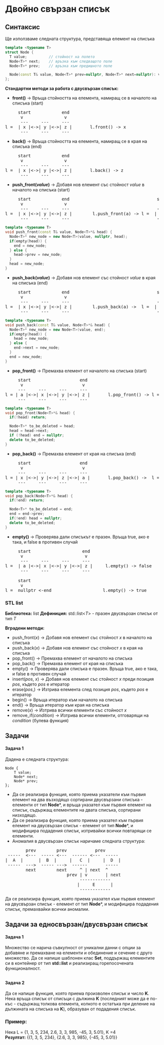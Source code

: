 # Двойно свързан списък

## Синтаксис

Ще използваме следната структура, представяща елемент на списъка
```c++
template <typename T>
struct Node {   
  T value;          // стойност на полето
  Node<T>* next;    // връзка към следващото поле
  Node<T>* prev;    // връзка към предишното поле

  Node(const T& value, Node<T>* prev=nullptr, Node<T>* next=nullptr): value(value), prev(prev), next(next) {}
};
```

**Стандартни методи за работа с двусвързан списък:**
- **front()** -> Връща стойността на елемента, намиращ се в началото на списъка (start)
<pre>
     start            end
      v                v
      ---     ---     ---
l =  | x |<->| y |<->| z |       l.front() -> x
      ---     ---     ---
</pre>

- **back()** -> Връща стойността на елемента, намиращ се в края на списъка (end)
<pre>
     start            end
      v                v
      ---     ---     ---
l =  | x |<->| y |<->| z |       l.back() -> z
      ---     ---     ---
</pre>


- **push_front(*value*)** -> Добавя нов елемент със стойност *value* в началото на списъка (start)
<pre>
     start            end                                  start                   end
      v                v                                    v                       v
      ---     ---     ---                                  ---     ---     ---     ---
l =  | x |<->| y |<->| z |        l.push_front(a) -> l =  | a |<->| x |<->| y |<->| z |  
      ---     ---     ---                                  ---     ---     ---     ---
</pre>

```c++
template <typename T>
void push_front(const T& value, Node<T>*& head) {
  Node<T>* new_node = new Node<T>(value, nullptr, head);
  if(empty(head)) {
    end = new_node;
  } else {
    head->prev = new_node;
  }
  head = new_node;
}
```

- **push_back(*value*)** -> Добавя нов елемент със стойност *value* в края на списъка (end)
<pre>
     start            end                                  start                   end
      v                v                                    v                       v
      ---     ---     ---                                  ---     ---     ---     ---
l =  | x |<->| y |<->| z |        l.push_back(a) ->  l =  | x |<->| y |<->| z |<->| a |  
      ---     ---     ---                                  ---     ---     ---     ---
</pre>

```c++
template <typename T>
void push_back(const T& value, Node<T>*& head) {
  Node<T>* new_node = new Node<T>(value, end);
  if(empty(head)) {
    head = new_node;
  } else {
    end->next = new_node;
  }
  end = new_node;
}
```

- **pop_front()** -> Премахва елемент от началото на списъка (start)
<pre>
     start                   end                              start            end
      v                       v                                 v               v
     ---     ---     ---     ---                               ---     ---     ---
l = | a |<->| x |<->| y |<->| z |       l.pop_front() -> l =  | x |<->| y |<->| z |   
     ---     ---     ---     ---                               ---     ---     ---
</pre>

```c++
template <typename T>
void pop_front(Node<T>*& head) {
  if(!head) return;

  Node<T>* to_be_deleted = head;
  head = head->next;
  if (!head) end = nullptr;
  delete to_be_deleted;
}
```

- **pop_back()** -> Премахва елемент от края на списъка (end)
<pre>
     start                   end                              start            end
      v                       v                                 v               v
     ---     ---     ---     ---                               ---     ---     ---
l = | x |<->| y |<->| z |<->| a |       l.pop_back() ->  l =  | x |<->| y |<->| z |   
     ---     ---     ---     ---                               ---     ---     ---
</pre>

```c++
template <typename T>
void pop_back(Node<T>*& head) {
  if(!end) return;

  Node<T>* to_be_deleted = end;
  end = end->prev;
  if(!end) head = nullptr;
  delete to_be_deleted;
}
```

- **empty()** -> Проверява дали списъкът е празен. Връща true, ако е така, и false в противен случай
<pre>
     start                    end
      v                        v
      ---     ---     ---     ---                               
l =  | a |<->| x |<->| y |<->| z |     l.empty() -> false
      ---     ---     ---     ---    

     start                 
      v                                                  
l =  nullptr <-end                    l.empty() -> true                            
</pre>


### STL list

**Библиотека:** list
**Дефиниция:**  std::list<*T*> - празен двусвързан списък от тип *T*

**Вградени методи:**
- push_front(*x*) -> Добавя нов елемент със стойност *x* в началото на списъка
- push_back(*x*) -> Добавя нов елемент със стойност *x* в края на списъка
- pop_front() -> Премахва елемент от началото на списъка
- pop_back() -> Премахва елемент от края на списъка
- empty() -> Проверява дали списъка е празен. Връща true, ако е така, и false в противен случай
- insert(*pos*, *x*) -> Добавя нов елемент със стойност *x* преди позиция *pos*, където *pos* е итератор
- erase(*pos*,) -> Изтрива елемента след позиция *pos*, където *pos* е итератор
- begin() -> Връща итератор към началото на списъка
- end() -> Връща итератор към края на списъка 
- remove(*x*) -> Изтрива всички елементи със стойност *x*
- remove_if(*condition*) -> Изтрива всички елементи, отговарящи на *condition* (булева функция)


## Задачи 

#### Задача 1

Дадена е следната структура: 
```
Node { 
    T value; 
    Node* next; 
    Node* prev; 
};
```

- Да се реализира функция, която приема указатели към първия елемент на два възходящо сортирани двусвързани списъка - елементи от тип **Node***, и връща указател към първия елемент на списък, съдържащ елементите на двата списъка, сортирани низходящо.
- Да се реализира функция, която приема указател към първия елемент на двусвързан списък - елемент от тип **Node***, и модифицира подадения списък, изтривайки всички повтарящи се елементи.
- Аномалия в двусвързан списък наричаме следната структура:

<pre>
        prev        prev           prev
 -----  <---  ----- <---  ------ <---  ----- 
|  A  |      |  B  |     |   C  |     |  D  |
 -----  --->  ----- --->  ------       -----
        next        next     ^ | next  ^
                        prev | v       | next
                             ------------
                            |     E      |   
                             ------------
</pre>
Да се реализира функция, която приема указател към първия елемент на двусвързан списък - елемент от тип **Node***, и модифицира подадения списък, премахвайки всички аномалии.



## Задачи за едносвързан/двусвързан списък

#### Задача 1

Множество се нарича съвкупност от уникални данни с опции за добавяне и премахване на елементи и обединение и сечение с друго множество. Да се напише шаблонен клас **Set**, поддържащ елементите си в контейнер от тип **std::list** и реализиращ горепосочената функционалност.


##
#### Задача 2

Да се напише функция, която приема произволен списък и число **K**. Нека връща списък от списъци с дължина **К** (последният може да е по-къс - съдържащ толкова елемента, колкото е остатъка при деление на дължината на списъка на **K**), образуван от подадения списък.

### Пример: 

Нека L = {1, 3, 5, 234, 2.6, 3, 3, 985, -45, 3, 5.01}, K =4 \
**Резултат:** {{1, 3, 5, 234}, {2.6, 3, 3, 985}, {-45, 3, 5.01}}
